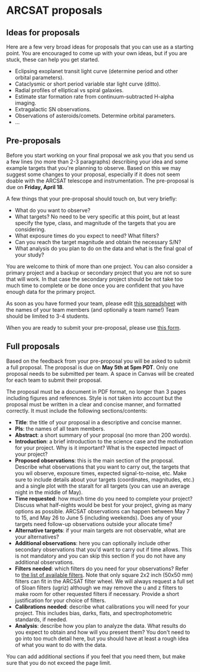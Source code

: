 # ARCSAT proposals

## Ideas for proposals

Here are a few very broad ideas for proposals that you can use as a starting point. You are encouraged to come up with your own ideas, but if you are stuck, these can help you get started.

- Eclipsing exoplanet transit light curve (determine period and other orbital parameters).
- Cataclysmic or short period variable star light curve (ditto).
- Radial profiles of elliptical vs spiral galaxies.
- Estimate star formation rate from continuum-subtracted H-alpha imaging.
- Extragalactic SN observations.
- Observations of asteroids/comets. Determine orbital parameters.
- ...

## Pre-proposals

Before you start working on your final proposal we ask you that you send us a few lines (no more than 2-3 paragraphs) describing your idea and some example targets that you're planning to observe. Based on this we may suggest some changes to your proposal, especially if it does not seem doable with the ARCSAT telescope and instrumentation. The pre-proposal is due on **Friday, April 18**.

A few things that your pre-proposal should touch on, but very briefly:

- What do you want to observe?
- What targets? No need to be very specific at this point, but at least specify the type, class, and magnitude of the targets that you are considering.
- What exposure times do you expect to need? What filters?
- Can you reach the target magnitude and obtain the necessary S/N?
- What analysis do you plan to do on the data and what is the final goal of your study?

You are welcome to think of more than one project. You can also consider a primary project and a backup or secondary project that you are not so sure that will work. In that case the secondary project should be not take too much time to complete or be done once you are confident that you have enough data for the primary project.

As soon as you have formed your team, please edit [this spreadsheet](https://docs.google.com/spreadsheets/d/17P4cy8S05K8lP4w2lT4szxyHeMYlc1kBuU4sWxj8Cdc/edit?usp=sharing) with the names of your team members (and optionally a team name!) Team should be limited to 3-4 students.

When you are ready to submit your pre-proposal, please use [this form](https://docs.google.com/forms/d/e/1FAIpQLSfOSuVRKy1lKyV5XAR5803X98K68tNaPIfsRTFeeZbAWbW0Jg/viewform?usp=sharing).

## Full proposals

Based on the feedback from your pre-proposal you will be asked to submit a full proposal. The proposal is due on **May 5th at 5pm PDT**. Only one proposal needs to be submitted per team. A space in Canvas will be created for each team to submit their proposal.

The proposal must be a document in PDF format, no longer than 3 pages including figures and references. Style is not taken into account but the proposal must be written in a clear and concise manner, and formatted correctly. It must include the following sections/contents:

- **Title**: the title of your proposal in a descriptive and concise manner.
- **PIs**: the names of all team members.
- **Abstract**: a short summary of your proposal (no more than 200 words).
- **Introduction**: a brief introduction to the science case and the motivation for your project. Why is it important? What is the expected impact of your project?
- **Proposed observations**: this is the main section of the proposal. Describe what observations that you want to carry out, the targets that you wil observe, exposure times, expected signal-to-noise, etc. Make sure to include details about your targets (coordinates, magnitudes, etc.) and a single plot with the staralt for all targets (you can use an average night in the middle of May).
- **Time requested**: how much time do you need to complete your project? Discuss what half-nights would be best for your project, giving as many options as possible. ARCSAT observations can happen between May 7 to 15, and May 26 to June 5 (including weekends). Does any of your targets need follow-up observations outside your allocate time?
- **Alternative targets**: if your main targets are not observable, what are your alternatives?
- **Additional observations**: here you can optionally include other secondary observations that you'd want to carry out if time allows. This is not mandatory and you can skip this section if you do not have any additional observations.
- **Filters needed**: which filters do you need for your observations? Refer to [the list of available filters](http://filters.apo.nmsu.edu). Note that only square 2x2 inch (50x50 mm) filters can fit in the ARCSAT filter wheel. We will always request a full set of Sloan filters (ugriz) although we may remove the u and z filters to make room for other requested filters if necessary. Provide a short justification for your choice of filters.
- **Calibrations needed**: describe what calibrations you will need for your project. This includes bias, darks, flats, and spectrophotometric standards, if needed.
- **Analysis**: describe how you plan to analyze the data. What results do you expect to obtain and how will you present them? You don't need to go into too much detail here, but you should have at least a rough idea of what you want to do with the data.

You can add additional sections if you feel that you need them, but make sure that you do not exceed the page limit.
